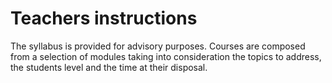 
# Teachers instructions

The syllabus is provided for advisory purposes. Courses are composed from a selection of modules taking into consideration the topics to address, the students level and the time at their disposal.
